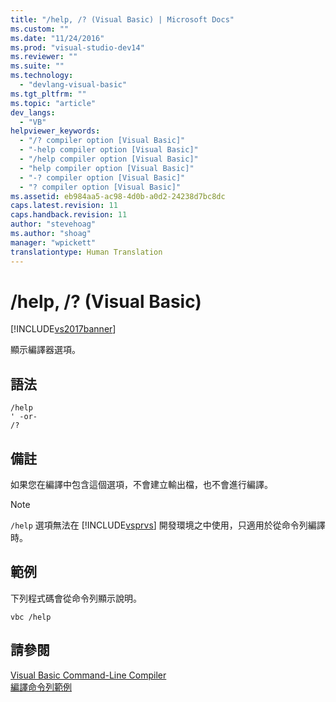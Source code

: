 ```yaml
---
title: "/help, /? (Visual Basic) | Microsoft Docs"
ms.custom: ""
ms.date: "11/24/2016"
ms.prod: "visual-studio-dev14"
ms.reviewer: ""
ms.suite: ""
ms.technology: 
  - "devlang-visual-basic"
ms.tgt_pltfrm: ""
ms.topic: "article"
dev_langs: 
  - "VB"
helpviewer_keywords: 
  - "/? compiler option [Visual Basic]"
  - "-help compiler option [Visual Basic]"
  - "/help compiler option [Visual Basic]"
  - "help compiler option [Visual Basic]"
  - "-? compiler option [Visual Basic]"
  - "? compiler option [Visual Basic]"
ms.assetid: eb984aa5-ac98-4d0b-a0d2-24238d7bc8dc
caps.latest.revision: 11
caps.handback.revision: 11
author: "stevehoag"
ms.author: "shoag"
manager: "wpickett"
translationtype: Human Translation
---
```

# /help, /? (Visual Basic)
[!INCLUDE[vs2017banner](../../../csharp/includes/vs2017banner.md)]

顯示編譯器選項。  
  
## 語法  
  
```  
/help  
' -or-  
/?  
```  
  
## 備註  
 如果您在編譯中包含這個選項，不會建立輸出檔，也不會進行編譯。  
  
> [!NOTE]
>  `/help` 選項無法在 [!INCLUDE[vsprvs](../../../csharp/includes/vsprvs_md.md)] 開發環境之中使用，只適用於從命令列編譯時。  
  
## 範例  
 下列程式碼會從命令列顯示說明。  
  
```  
vbc /help  
```  
  
## 請參閱  
 [Visual Basic Command\-Line Compiler](../../../visual-basic/reference/command-line-compiler/index.md)   
 [編譯命令列範例](../../../visual-basic/reference/command-line-compiler/sample-compilation-command-lines.md)